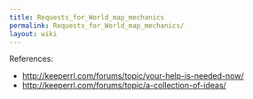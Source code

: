 ```yaml
---
title: Requests_for_World_map_mechanics
permalink: Requests_for_World_map_mechanics/
layout: wiki
---
```


References:

-   <http://keeperrl.com/forums/topic/your-help-is-needed-now/>
-   <http://keeperrl.com/forums/topic/a-collection-of-ideas/>


